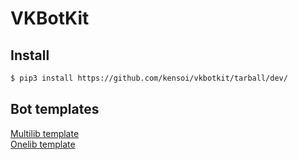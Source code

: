 # VKBotKit

## Install

```sh
$ pip3 install https://github.com/kensoi/vkbotkit/tarball/dev/
```

## Bot templates

[Multilib template](https://github.com/kensoi/vkbotkit_bot_template)  
[Onelib template](https://gist.github.com/kensoi/5427e567d4e02d8f0fac22c5a9f9118a)
